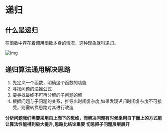 # 递归
## 什么是递归
在函数中存在着调用函数本身的情况，这种现象就叫递归。

![img](https://mmbiz.qpic.cn/mmbiz_jpg/OyweysCSeLWvDS0Xny7l5kj0Nj4znUDibKqgKHPzVqr7eXnSbuR7icf21OrBa8Fzcc0gF2XP9licCFkG6iaibrC5cgA/640?wx_fmt=jpeg&tp=webp&wxfrom=5&wx_lazy=1&wx_co=1)

## 递归算法通用解决思路
1. 先定义一个函数，明确这个函数的功能
2. 寻找问题的递推公式
3. 要寻找最终不可再分解的子问题的解
3. 根据问题与子问题的关系，推导出时间复杂度,如果发现递归时间复杂度不可接受，则需转换思路对其进行改造

**分析问题我们需要采用自上而下的思维，而解决问题有时候采用自下而上的方式能让算法性能得到极大提升,思路比结论重要**
**切忌把子问题层层展开**